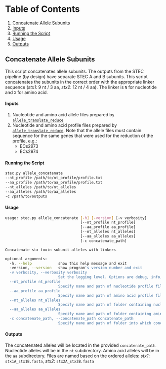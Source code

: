 # Table of Contents
1. [Concatenate Allele Subunits](#concatenate-allele-subunits)
2. [Inputs](#inputs)
3. [Running the Script](#running-the-script)
4. [Usage](#usage)
5. [Outputs](#outputs)

## Concatenate Allele Subunits <a name="concatenate-allele-subunits"></a>

This script concatenates allele subunits. The outputs from the STEC pipeline (by design) have separate STEC A and B 
subunits. This script concatenates the subunits in the correct
order with the appropriate linker sequence (_stx1_: 9 nt / 3 aa, _stx2_: 12 nt / 4 aa). The linker is `N` for nucleotide 
and `X` for amino acid.

#### Inputs <a name="inputs"></a>

1. Nucleotide and amino acid allele files prepared by [`allele_translate_reduce`](https://olc-bioinformatics.github.io/AlleleFinder/allele_translate_reduce)
2. Nucleotide and amino acid profile files prepared by [`allele_translate_reduce`](https://olc-bioinformatics.github.io/AlleleFinder/allele_translate_reduce). Note that the allele files must contain sequence for the same genes that were used for the reduction of the profile, e.g.:
    * ECs2973
    * ECs2974

#### Running the Script <a name="running-the-script"></a>

```bash
stec.py allele_concatenate 
--nt_profile /path/to/nt_profile/profile.txt
--aa_profile /path/to/aa_profile/profile.txt
--nt_alleles /path/to/nt_alleles
--aa_alleles /path/to/aa_alleles
-c /path/to/outputs
```

#### Usage <a name="usage"></a>

```bash
usage: stec.py allele_concatenate [-h] [-version] [-v verbosity]
                                  [--nt_profile nt_profile]
                                  [--aa_profile aa_profile]
                                  [--nt_alleles nt_alleles]
                                  [--aa_alleles aa_alleles]
                                  [-c concatenate_path]

Concatenate stx toxin subunit alleles with linkers

optional arguments:
  -h, --help            show this help message and exit
  -version, --version   show program's version number and exit
  -v verbosity, --verbosity verbosity
                        Set the logging level. Options are debug, info, warning, error, and critical. Default is info.
  --nt_profile nt_profile
                        Specify name and path of nucleotide profile file. If not provided, profile.txt in the nt_profile folder in the current working directory will be used by default
  --aa_profile aa_profile
                        Specify name and path of amino acid profile file. If not provided, profile.txt in the aa_profile folder in the current working directory will be used by default
  --nt_alleles nt_alleles
                        Specify name and path of folder containing nucleotide alleles. If not provided, the nt_allele folder in the current working directory will be used by default
  --aa_alleles aa_alleles
                        Specify name and path of folder containing amino acid alleles. If not provided, the aa_allele folder in the current working directory will be used by default
  -c concatenate_path, --concatenate_path concatenate_path
                        Specify name and path of folder into which concatenated subunit files are to be placed. If not provided, the concatenated_alleles folder in the current working directory will be used
```

#### Outputs <a name="outputs"></a>

The concatenated alleles will be located in the provided `concatenate_path`. Nucleotide alleles will be in the `nt` subdirectory. 
Amino acid alleles will be in the `aa` subdirectory. Files are named based on the ordered alleles: _stx1_: `stx1A_stx1B.fasta`, 
_stx2_: `stx2A_stx2B.fasta`
